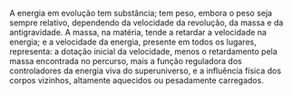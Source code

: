 ﻿A energia em evolução tem substância; tem peso, embora o peso seja sempre relativo, dependendo da velocidade da revolução, da massa e da antigravidade. A massa, na matéria, tende a retardar a velocidade na energia; e a velocidade da energia, presente em todos os lugares, representa: a dotação inicial da velocidade, menos o retardamento pela massa encontrada no percurso, mais a função reguladora dos controladores da energia viva do superuniverso, e a influência física dos corpos vizinhos, altamente aquecidos ou pesadamente carregados.